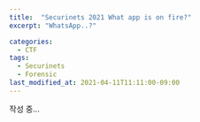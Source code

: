 ```yaml
---
title:  "Securinets 2021 What app is on fire?"
excerpt: "WhatsApp..?"

categories:
  - CTF
tags:
  - Securinets
  - Forensic
last_modified_at: 2021-04-11T11:11:00-09:00
---
```


작성 중...

